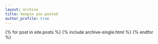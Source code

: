 ```yaml
---
layout: archive
title: keepin you posted
author_profile: true
---
```


{% for post in site.posts %}
  {% include archive-single.html %}
{% endfor %}

